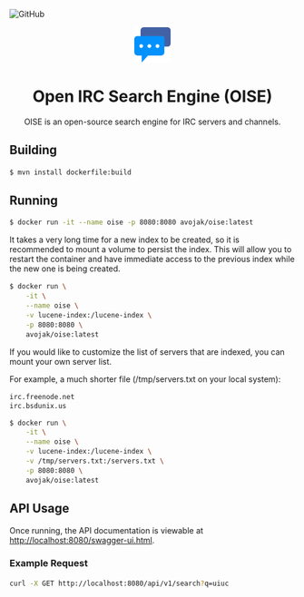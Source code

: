 ![GitHub](https://img.shields.io/github/license/avojak/oise)

<p align="center">
  <img src="src/main/resources/static/chat.svg" height="64" width="64" alt="Icon" />
</p>
<h1 align="center">Open IRC Search Engine (OISE)</h1>

<p align="center">OISE is an open-source search engine for IRC servers and channels.</p>

## Building

```bash
$ mvn install dockerfile:build
```

## Running

```bash
$ docker run -it --name oise -p 8080:8080 avojak/oise:latest
```

It takes a very long time for a new index to be created, so it is recommended to mount a volume to persist the index.
This will allow you to restart the container and have immediate access to the previous index while the new one is being
created.

```bash
$ docker run \
    -it \
    --name oise \
    -v lucene-index:/lucene-index \
    -p 8080:8080 \
    avojak/oise:latest
```

If you would like to customize the list of servers that are indexed, you can mount your own server list.

For example, a much shorter file (/tmp/servers.txt on your local system):
```
irc.freenode.net
irc.bsdunix.us
```

```bash
$ docker run \
    -it \
    --name oise \
    -v lucene-index:/lucene-index \
    -v /tmp/servers.txt:/servers.txt \
    -p 8080:8080 \
    avojak/oise:latest
```

## API Usage

Once running, the API documentation is viewable at [http://localhost:8080/swagger-ui.html](http://localhost:8080/swagger-ui.html).

### Example Request

```bash
curl -X GET http://localhost:8080/api/v1/search?q=uiuc
```